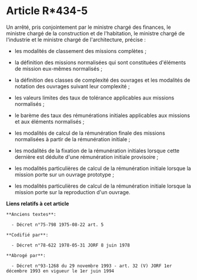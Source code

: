 # Article R*434-5

Un arrêté, pris conjointement par le ministre chargé des finances, le ministre chargé de la construction et de l'habitation,
le ministre chargé de l'industrie et le ministre chargé de l'architecture, précise :

- les modalités de classement des missions complètes          ;

- la définition des missions normalisées qui sont constituées d'éléments de mission eux-mêmes normalisés ;

- la définition des classes de complexité des ouvrages et les modalités de notation des ouvrages suivant leur complexité ;

- les valeurs limites des taux de tolérance applicables aux missions normalisés ;

- le barème des taux des rémunérations initiales applicables aux missions et aux éléments normalisés ;

- les modalités de calcul de la rémunération finale des missions normalisées à partir de la rémunération initiale ;

- les modalités de la fixation de la rémunération initiales lorsque cette dernière est déduite d'une rémunération initiale
provisoire ;

- les modalités particulières de calcul de la rémunération initiale lorsque la mission porte sur un ouvrage prototype ;

- les modalités particulières de calcul de la rémunération initiale lorsque la mission porte sur la reproduction d'un
ouvrage.

**Liens relatifs à cet article**

	**Anciens textes**:

	  - Décret n°75-798 1975-08-22 art. 5

	**Codifié par**:

	  - Décret n°78-622 1978-05-31 JORF 8 juin 1978

	**Abrogé par**:

	  - Décret n°93-1268 du 29 novembre 1993 - art. 32 (V) JORF 1er décembre 1993 en vigueur le 1er juin 1994

